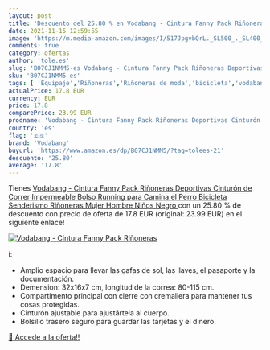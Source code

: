 ```yaml
---
layout: post
title: 'Descuento del 25.80 % en Vodabang - Cintura Fanny Pack Riñoneras '
date: 2021-11-15 12:59:55
image: 'https://m.media-amazon.com/images/I/517JpgvbQrL._SL500_._SL400_.jpg'
comments: true
category: ofertas
author: 'tole.es'
slug: 'B07CJ1NMM5-es Vodabang - Cintura Fanny Pack Riñoneras Deportivas...'
sku: 'B07CJ1NMM5-es'
tags: [ 'Equipaje','Riñoneras','Riñoneras de moda','bicicleta','vodabang', ]
actualPrice: 17.8 EUR
currency: EUR
price: 17.8
comparePrice: 23.99 EUR
prodname: 'Vodabang - Cintura Fanny Pack Riñoneras Deportivas Cinturón de Correr Impermeable Bolso Running para Camina el Perro Bicicleta Senderismo Riñoneras Mujer Hombre Niños  Negro '
country: 'es'
flag: '🇪🇸'
brand: 'Vodabang'
buyurl: 'https://www.amazon.es/dp/B07CJ1NMM5/?tag=tolees-21'
descuento: '25.80'
average: '17.8'
---
```


Tienes [Vodabang - Cintura Fanny Pack Riñoneras Deportivas Cinturón de Correr Impermeable Bolso Running para Camina el Perro Bicicleta Senderismo Riñoneras Mujer Hombre Niños  Negro ](https://www.amazon.es/dp/B07CJ1NMM5/?tag=tolees-21) con un 25.80 % de descuento con precio de oferta de 17.8 EUR (original: 23.99 EUR) en el siguiente enlace!

[![Vodabang - Cintura Fanny Pack Riñoneras ](https://m.media-amazon.com/images/I/517JpgvbQrL._SL500_._SL400_.jpg)](https://www.amazon.es/dp/B07CJ1NMM5/?tag=tolees-21)

ℹ️:

- Amplio espacio para llevar las gafas de sol, las llaves, el pasaporte y la documentación.
- Demension: 32x16x7 cm, longitud de la correa: 80-115 cm.
- Compartimento principal con cierre con cremallera para mantener tus cosas protegidas.
- Cinturón ajustable para ajustártela al cuerpo.
- Bolsillo trasero seguro para guardar las tarjetas y el dinero.

[🛒 Accede a la oferta!!](https://www.amazon.es/dp/B07CJ1NMM5/?tag=tolees-21)
